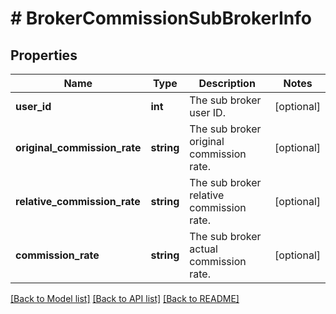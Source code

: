 # # BrokerCommissionSubBrokerInfo

## Properties

Name | Type | Description | Notes
------------ | ------------- | ------------- | -------------
**user_id** | **int** | The sub broker user ID. | [optional] 
**original_commission_rate** | **string** | The sub broker original commission rate. | [optional] 
**relative_commission_rate** | **string** | The sub broker relative commission rate. | [optional] 
**commission_rate** | **string** | The sub broker actual commission rate. | [optional] 

[[Back to Model list]](../../README.md#documentation-for-models) [[Back to API list]](../../README.md#documentation-for-api-endpoints) [[Back to README]](../../README.md)
